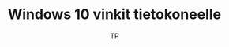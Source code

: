 ---
title: "Windows 10 vinkit tietokoneelle"

tags:
  - kayttojarjestelmat


author: TP

link-pdf: https://www.entersenior.fi/@Bin/2133865/win10-vinkit.pdf
link-pptx: https://www.entersenior.fi/@Bin/2133868/win10-vinkit.pptx
---
